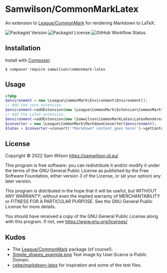 Samwilson/CommonMarkLatex
=========================

An extension to [League/CommonMark](https://commonmark.thephpleague.com)
for rendering Markdown to LaTeX.

![Packagist Version](https://img.shields.io/packagist/v/samwilson/commonmark-latex)
![Packagist License](https://img.shields.io/packagist/l/samwilson/commonmark-latex)
![GitHub Workflow Status](https://img.shields.io/github/actions/workflow/status/samwilson/commonmark-latex/ci.yml?branch=main)

## Installation

Install with [Composer](https://getcomposer.org/):

```
$ composer require samwilson/commonmark-latex
```

## Usage

```php
<?php
$environment = new \League\CommonMark\Environment\Environment();
// Add the core extension.
$environment->addExtension(new \League\CommonMark\Extension\CommonMark\CommonMarkCoreExtension\CommonMarkCoreExtension());
// Add the LaTeX extension.
$environment->addExtension(new \Samwilson\CommonMarkLatex\LatexRendererExtension());
$converter = new \League\CommonMark\MarkdownConverter($environment);
$latex = $converter->convert('*Markdown* content goes here!')->getContent());
```

## License

Copyright © 2022 Sam Wilson https://samwilson.id.au/

This program is free software: you can redistribute it and/or modify it under the terms of
the GNU General Public License as published by the Free Software Foundation,
either version 3 of the License, or (at your option) any later version.

This program is distributed in the hope that it will be useful, but WITHOUT ANY WARRANTY;
without even the implied warranty of MERCHANTABILITY or FITNESS FOR A PARTICULAR PURPOSE.
See the GNU General Public License for more details.

You should have received a copy of the GNU General Public License along with this program.
If not, see https://www.gnu.org/licenses/

## Kudos

* The [League/CommonMark](https://commonmark.thephpleague.com/) package (of course!).
* [Simple_shapes_example.png](https://commons.wikimedia.org/wiki/File:Simple_shapes_example.png)
  Test image by User:Scarce is Public Domain.
* [cebe/markdown-latex](https://packagist.org/packages/cebe/markdown-latex) for inspiration and some of the test files.
